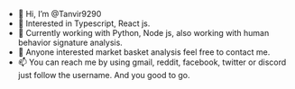 - 👋 Hi, I’m @Tanvir9290
- 👀 Interested in Typescript, React js.
- 🌱 Currently working with Python, Node js, also working with human behavior signature analysis.
- 💞️ Anyone interested market basket analysis feel free to contact me. 
- 📫 You can reach me by using gmail, reddit, facebook, twitter or discord just follow the username. And you good to go. 

<!---
Tanvir9290/Tanvir9290 is a ✨ special ✨ repository because its `README.md` (this file) appears on your GitHub profile.
You can click the Preview link to take a look at your changes.
--->
